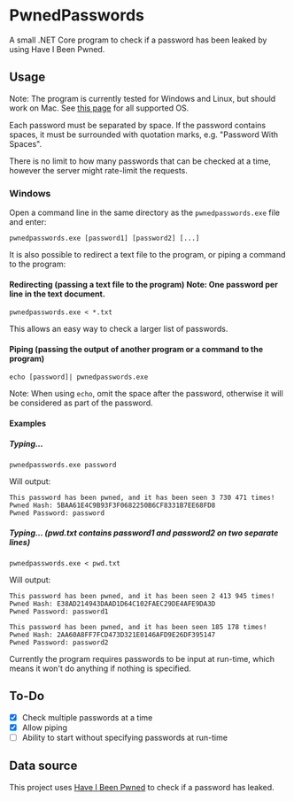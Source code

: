 # PwnedPasswords
A small .NET Core program to check if a password has been leaked by using Have I Been Pwned.


## Usage
Note: The program is currently tested for Windows and Linux, but should work on Mac. See [this page](https://github.com/dotnet/core/blob/master/release-notes/3.1/3.1-supported-os.md) for all supported OS.

Each password must be separated by space. If the password contains spaces, it must be surrounded with quotation marks, e.g. "Password With Spaces".
 
There is no limit to how many passwords that can be checked at a time, however the server might rate-limit the requests. 

### Windows
Open a command line in the same directory as the `pwnedpasswords.exe` file and enter:
```batchfile
pwnedpasswords.exe [password1] [password2] [...]
```

It is also possible to redirect a text file to the program, or piping a command to the program:
#### Redirecting (passing a text file to the program) Note: One password per line in the text document.
```batchfile
pwnedpasswords.exe < *.txt
```
This allows an easy way to check a larger list of passwords. 


#### Piping (passing the output of another program or a command to the program)
```batchfile
echo [password]| pwnedpasswords.exe
```
Note: When using `echo`, omit the space after the password, otherwise it will be considered as part of the password.

#### Examples
##### Typing...
```batchfile
pwnedpasswords.exe password
```
Will output:
```batchfile
This password has been pwned, and it has been seen 3 730 471 times!
Pwned Hash: 5BAA61E4C9B93F3F0682250B6CF8331B7EE68FD8
Pwned Password: password
```

##### Typing... (pwd.txt contains password1 and password2 on two separate lines)
```batchfile
pwnedpasswords.exe < pwd.txt
```
Will output:
```batchfile
This password has been pwned, and it has been seen 2 413 945 times!
Pwned Hash: E38AD214943DAAD1D64C102FAEC29DE4AFE9DA3D
Pwned Password: password1

This password has been pwned, and it has been seen 185 178 times!
Pwned Hash: 2AA60A8FF7FCD473D321E0146AFD9E26DF395147
Pwned Password: password2
```

Currently the program requires passwords to be input at run-time, which means it won't do anything if nothing is specified. 

## To-Do
- [x] Check multiple passwords at a time
- [x] Allow piping
- [ ] Ability to start without specifying passwords at run-time

## Data source
This project uses [Have I Been Pwned](https://haveibeenpwned.com) to check if a password has leaked.
